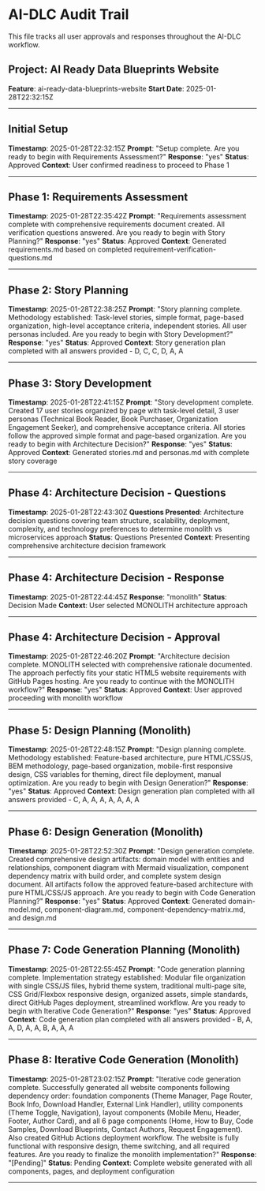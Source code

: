 # AI-DLC Audit Trail

This file tracks all user approvals and responses throughout the AI-DLC workflow.

## Project: AI Ready Data Blueprints Website
**Feature**: ai-ready-data-blueprints-website
**Start Date**: 2025-01-28T22:32:15Z

---

## Initial Setup
**Timestamp**: 2025-01-28T22:32:15Z
**Prompt**: "Setup complete. Are you ready to begin with Requirements Assessment?"
**Response**: "yes"
**Status**: Approved
**Context**: User confirmed readiness to proceed to Phase 1

---

## Phase 1: Requirements Assessment
**Timestamp**: 2025-01-28T22:35:42Z
**Prompt**: "Requirements assessment complete with comprehensive requirements document created. All verification questions answered. Are you ready to begin with Story Planning?"
**Response**: "yes"
**Status**: Approved
**Context**: Generated requirements.md based on completed requirement-verification-questions.md

---

## Phase 2: Story Planning
**Timestamp**: 2025-01-28T22:38:25Z
**Prompt**: "Story planning complete. Methodology established: Task-level stories, simple format, page-based organization, high-level acceptance criteria, independent stories. All user personas included. Are you ready to begin with Story Development?"
**Response**: "yes"
**Status**: Approved
**Context**: Story generation plan completed with all answers provided - D, C, C, D, A, A

---

## Phase 3: Story Development
**Timestamp**: 2025-01-28T22:41:15Z
**Prompt**: "Story development complete. Created 17 user stories organized by page with task-level detail, 3 user personas (Technical Book Reader, Book Purchaser, Organization Engagement Seeker), and comprehensive acceptance criteria. All stories follow the approved simple format and page-based organization. Are you ready to begin with Architecture Decision?"
**Response**: "yes"
**Status**: Approved
**Context**: Generated stories.md and personas.md with complete story coverage

---

## Phase 4: Architecture Decision - Questions
**Timestamp**: 2025-01-28T22:43:30Z
**Questions Presented**: Architecture decision questions covering team structure, scalability, deployment, complexity, and technology preferences to determine monolith vs microservices approach
**Status**: Questions Presented
**Context**: Presenting comprehensive architecture decision framework

---

## Phase 4: Architecture Decision - Response
**Timestamp**: 2025-01-28T22:44:45Z
**Response**: "monolith"
**Status**: Decision Made
**Context**: User selected MONOLITH architecture approach

---

## Phase 4: Architecture Decision - Approval
**Timestamp**: 2025-01-28T22:46:20Z
**Prompt**: "Architecture decision complete. MONOLITH selected with comprehensive rationale documented. The approach perfectly fits your static HTML5 website requirements with GitHub Pages hosting. Are you ready to continue with the MONOLITH workflow?"
**Response**: "yes"
**Status**: Approved
**Context**: User approved proceeding with monolith workflow

---

## Phase 5: Design Planning (Monolith)
**Timestamp**: 2025-01-28T22:48:15Z
**Prompt**: "Design planning complete. Methodology established: Feature-based architecture, pure HTML/CSS/JS, BEM methodology, page-based organization, mobile-first responsive design, CSS variables for theming, direct file deployment, manual optimization. Are you ready to begin with Design Generation?"
**Response**: "yes"
**Status**: Approved
**Context**: Design generation plan completed with all answers provided - C, A, A, A, A, A, A, A

---

## Phase 6: Design Generation (Monolith)
**Timestamp**: 2025-01-28T22:52:30Z
**Prompt**: "Design generation complete. Created comprehensive design artifacts: domain model with entities and relationships, component diagram with Mermaid visualization, component dependency matrix with build order, and complete system design document. All artifacts follow the approved feature-based architecture with pure HTML/CSS/JS approach. Are you ready to begin with Code Generation Planning?"
**Response**: "yes"
**Status**: Approved
**Context**: Generated domain-model.md, component-diagram.md, component-dependency-matrix.md, and design.md

---

## Phase 7: Code Generation Planning (Monolith)
**Timestamp**: 2025-01-28T22:55:45Z
**Prompt**: "Code generation planning complete. Implementation strategy established: Modular file organization with single CSS/JS files, hybrid theme system, traditional multi-page site, CSS Grid/Flexbox responsive design, organized assets, simple standards, direct GitHub Pages deployment, streamlined workflow. Are you ready to begin with Iterative Code Generation?"
**Response**: "yes"
**Status**: Approved
**Context**: Code generation plan completed with all answers provided - B, A, A, D, A, A, B, A, A, A

---

## Phase 8: Iterative Code Generation (Monolith)
**Timestamp**: 2025-01-28T23:02:15Z
**Prompt**: "Iterative code generation complete. Successfully generated all website components following dependency order: foundation components (Theme Manager, Page Router, Book Info, Download Handler, External Link Handler), utility components (Theme Toggle, Navigation), layout components (Mobile Menu, Header, Footer, Author Card), and all 6 page components (Home, How to Buy, Code Samples, Download Blueprints, Contact Authors, Request Engagement). Also created GitHub Actions deployment workflow. The website is fully functional with responsive design, theme switching, and all required features. Are you ready to finalize the monolith implementation?"
**Response**: "[Pending]"
**Status**: Pending
**Context**: Complete website generated with all components, pages, and deployment configuration

---